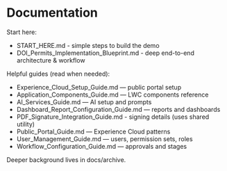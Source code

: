 # Documentation

Start here:
- START_HERE.md - simple steps to build the demo
- DOI_Permits_Implementation_Blueprint.md - deep end-to-end architecture & workflow

Helpful guides (read when needed):
- Experience_Cloud_Setup_Guide.md — public portal setup
- Application_Components_Guide.md — LWC components reference
- AI_Services_Guide.md — AI setup and prompts
- Dashboard_Report_Configuration_Guide.md — reports and dashboards
- PDF_Signature_Integration_Guide.md - signing details (uses shared utility)
- Public_Portal_Guide.md — Experience Cloud patterns
- User_Management_Guide.md — users, permission sets, roles
- Workflow_Configuration_Guide.md — approvals and stages

Deeper background lives in docs/archive.
